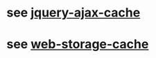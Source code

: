 # see [jquery-ajax-cache](https://github.com/WQTeam/jquery-ajax-cache)
# see [web-storage-cache](https://github.com/wuchangming/web-storage-cache)